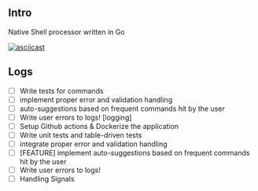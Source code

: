 ## Intro

Native Shell processor written in Go

[![asciicast](https://asciinema.org/a/V4tqMsnHN7qznKuN6iRUzve3a.svg)](https://asciinema.org/a/V4tqMsnHN7qznKuN6iRUzve3a)

## Logs

- [ ] Write tests for commands
- [ ] implement proper error and validation handling
- [ ] auto-suggestions based on frequent commands hit by the user
- [ ] Write user errors to logs! [logging]
- [ ] Setup Github actions & Dockerize the application
- [ ] Write unit tests and table-driven tests
- [ ] integrate proper error and validation handling
- [ ] [FEATURE] implement auto-suggestions based on frequent commands hit by the user
- [ ] Write user errors to logs!
- [ ] Handling Signals
